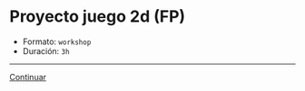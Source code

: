 # Proyecto juego 2d (FP)

* Formato: `workshop`
* Duración: `3h`

***

[Continuar](../11-game-fp-demo/01-demo.md)
